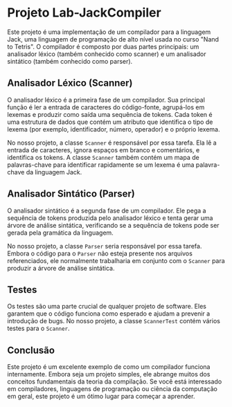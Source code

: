 # Projeto Lab-JackCompiler

Este projeto é uma implementação de um compilador para a linguagem Jack, uma linguagem de programação de alto nível usada no curso "Nand to Tetris". O compilador é composto por duas partes principais: um analisador léxico (também conhecido como scanner) e um analisador sintático (também conhecido como parser).

## Analisador Léxico (Scanner)

O analisador léxico é a primeira fase de um compilador. Sua principal função é ler a entrada de caracteres do código-fonte, agrupá-los em lexemas e produzir como saída uma sequência de tokens. Cada token é uma estrutura de dados que contém um atributo que identifica o tipo de lexema (por exemplo, identificador, número, operador) e o próprio lexema.

No nosso projeto, a classe `Scanner` é responsável por essa tarefa. Ela lê a entrada de caracteres, ignora espaços em branco e comentários, e identifica os tokens. A classe `Scanner` também contém um mapa de palavras-chave para identificar rapidamente se um lexema é uma palavra-chave da linguagem Jack.

## Analisador Sintático (Parser)

O analisador sintático é a segunda fase de um compilador. Ele pega a sequência de tokens produzida pelo analisador léxico e tenta gerar uma árvore de análise sintática, verificando se a sequência de tokens pode ser gerada pela gramática da linguagem.

No nosso projeto, a classe `Parser` seria responsável por essa tarefa. Embora o código para o `Parser` não esteja presente nos arquivos referenciados, ele normalmente trabalharia em conjunto com o `Scanner` para produzir a árvore de análise sintática.

## Testes

Os testes são uma parte crucial de qualquer projeto de software. Eles garantem que o código funciona como esperado e ajudam a prevenir a introdução de bugs. No nosso projeto, a classe `ScannerTest` contém vários testes para o `Scanner`.

## Conclusão

Este projeto é um excelente exemplo de como um compilador funciona internamente. Embora seja um projeto simples, ele abrange muitos dos conceitos fundamentais da teoria da compilação. Se você está interessado em compiladores, linguagens de programação ou ciência da computação em geral, este projeto é um ótimo lugar para começar a aprender.
